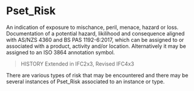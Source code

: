 # Pset_Risk

An indication of exposure to mischance, peril, menace, hazard or loss. Documentation of a potential hazard, likilihood and consequence aligned with AS/NZS 4360 and BS PAS 1192-6:2017, which can be assigned to or associated with a product, activity and/or location. Alternatively it may be assigned to an ISO 3864 annotation symbol.<!-- end of definition -->

> HISTORY Extended in IFC2x3, Revised IFC4x3

There are various types of risk that may be encountered and there may be several instances of Pset_Risk associated to an instance or type.
